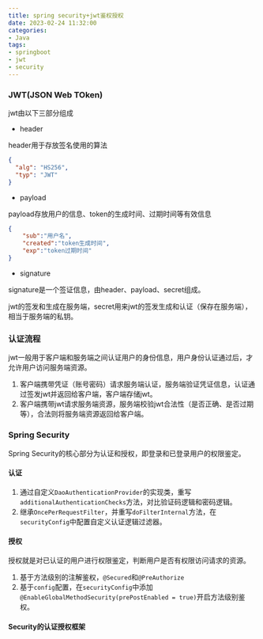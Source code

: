 ```yaml
---
title: spring security+jwt鉴权授权
date: 2023-02-24 11:32:00
categories:
- Java
tags:
- springboot 
- jwt
- security
---
```


### JWT(JSON Web TOken)

jwt由以下三部分组成

* header

header用于存放签名使用的算法

```json
{
  "alg": "HS256",
  "typ": "JWT"
}
```

* payload

payload存放用户的信息、token的生成时间、过期时间等有效信息

```json
{
    "sub":"用户名",
    "created":"token生成时间",
    "exp":"token过期时间"
}
```

* signature

signature是一个签证信息，由header、payload、secret组成。

jwt的签发和生成在服务端，secret用来jwt的签发生成和认证（保存在服务端），相当于服务端的私钥。

### 认证流程

jwt一般用于客户端和服务端之间认证用户的身份信息，用户身份认证通过后，才允许用户访问服务端资源。

1. 客户端携带凭证（账号密码）请求服务端认证，服务端验证凭证信息，认证通过签发jwt并返回给客户端，客户端存储jwt。
2. 客户端携带jwt请求服务端资源，服务端校验jwt合法性（是否正确、是否过期等），合法则将服务端资源返回给客户端。

### Spring Security

Spring Security的核心部分为认证和授权，即登录和已登录用户的权限鉴定。

#### 认证

1. 通过自定义`DaoAuthenticationProvider`的实现类，重写`additionalAuthenticationChecks`方法，对比验证码逻辑和密码逻辑。
2. 继承`OncePerRequestFilter`，并重写`doFilterInternal`方法，在`securityConfig`中配置自定义认证逻辑过滤器。

#### 授权

授权就是对已认证的用户进行权限鉴定，判断用户是否有权限访问请求的资源。

1. 基于方法级别的注解鉴权，`@Secured`和`@PreAuthorize`
2. 基于`config`配置，在`securityConfig`中添加`@EnableGlobalMethodSecurity(prePostEnabled = true)`开启方法级别鉴权。

#### Security的认证授权框架



